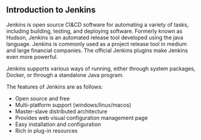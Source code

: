## Introduction to Jenkins

Jenkins is open source CI&CD software for automating a variety of tasks, including building, testing, and deploying software. Formerly known as Hudson, Jenkins is an automated release tool developed using the java language. Jenkins is commonly used as a project release tool in medium and large financial companies. The official Jenkins plugins make Jenkins even more powerful.

Jenkins supports various ways of running, either through system packages, Docker, or through a standalone Java program.

The features of Jenkins are as follows:

- Open source and free
- Multi-platform support (windows/linux/macos)
- Master-slave distributed architecture
- Provides web visual configuration management page
- Easy installation and configuration
- Rich in plug-in resources
